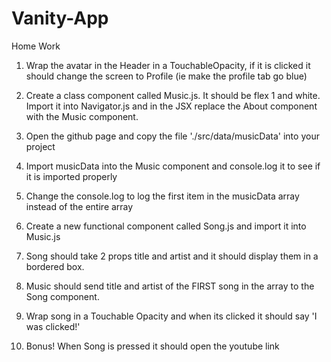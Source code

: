# Vanity-App

Home Work

1.  Wrap the avatar in the Header in a TouchableOpacity, if it is clicked it should change the screen to Profile (ie make the profile tab go blue)

2.  Create a class component called Music.js.  It should be flex 1 and white.  Import it into Navigator.js and in the JSX replace the About component with the Music component.

3.  Open the github page and copy the file './src/data/musicData' into your project

4.  Import musicData into the Music component and console.log it to see if it is imported properly

5.  Change the console.log to log the first item in the musicData array instead of the entire array

6.  Create a new functional component called Song.js and import it into Music.js

7.  Song should take 2 props title and artist and it should display them in a bordered box.

8. Music should send title and artist of the FIRST song in the array to the Song component.  

9. Wrap song in a Touchable Opacity and when its clicked it should say 'I was clicked!'

10.  Bonus!  When Song is pressed it should open the youtube link
